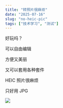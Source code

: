 ```yaml
---
title: "转照片很麻烦"
date: "2025-07-16"
slug: "no-heic-pic"
tags: ["技术学习", "测试"]
---
```

好玩吗？


可以自由编辑


方便又美丽


又可以套用各种套件


HEIC 照片很麻烦


只好用 JPG


![](https://prod-files-secure.s3.us-west-2.amazonaws.com/112d0858-5090-4d34-a606-b75eb8d65fd2/39f37d4e-f5dd-41a3-b36f-d5a0ee472000/b3d17f5a-b229-44e9-b092-8cacbac287cd.png?X-Amz-Algorithm=AWS4-HMAC-SHA256&X-Amz-Content-Sha256=UNSIGNED-PAYLOAD&X-Amz-Credential=ASIAZI2LB4667XV2RRZX%2F20250724%2Fus-west-2%2Fs3%2Faws4_request&X-Amz-Date=20250724T144550Z&X-Amz-Expires=3600&X-Amz-Security-Token=IQoJb3JpZ2luX2VjEAQaCXVzLXdlc3QtMiJHMEUCIQCJX38rnIU7gU%2FMf%2FTfb1A2buR%2FUxKvDWYyOQYZxbYW9wIgc9Z87eMBxOeh9KuZg62KFLNI6SUD8E6JEqr0Cpf88VIq%2FwMILRAAGgw2Mzc0MjMxODM4MDUiDPmSk0aqhANZlIM9ECrcA0bEcyEnKywkoFMYdJhI4V98A1t7R7jjtMUcw1ckcZaXe4X3ceYdYSCuFzDSQeQw582yFNN41G92ImMb034Wko%2Bd33b5jY53WeF3LGSX0qbnXPjNUm9Hobtbu3dj356j%2By%2FivTo8MXa%2FO%2Fh07Z%2BFcD2i7O1Mr8rgYqqhfxtSfEyLmNlonAuf57q0OGN5HA42IBGzkGAIsBpzHz%2BMpGEVPq9bCdfq1RcQYnihGLgPrVlmi%2FXlzFcMpqV2wUbuQXscvGhRSX5T13rxnHTHOHq3ZWKNohYq8q5iGBL3afVgGqK0MOgb%2BwyFcZdyUb34U9U1pBSfb4lFmrHwsoPXfwIJwAcc9Bwixwx4q54v7p3Gzv0Q0yFsZ7Z218m5gRNTzgLDUREUtkZIxJW4trJ1dMgulsWAUQEjapOUNZswxqhnfh%2FG6d8XemXGk%2FeYQD3MrJQbNqxvz%2FkJ1fC6ulgt4TvSAMWTdoi9g2rGUrNWfPxhGJyDe5DTAm%2FCSC8rS9XSD09DS0wMyoAiRXnuNjzFUiwMzoyoAJFZW%2F85Sd0weK3KVdmcwL7SDgnAqaA3R3t7NeDC%2Fc5nt6KvUws6i%2BIMDjlS7K8rzQhH7D6zxIzzZ4nUczDjuGEcS5NOjjMsoVTjMLO%2FiMQGOqUBL2irgKrn2%2Fz%2BnZE6NOPXcN5DAeibO2iN%2BH6RJ8ec26%2BRXFlOTjdCgafwYaWekEoswREo%2FR1pdwwfNadwkL48rSe%2BFgLqEX9RrTVCG85uCjk0b%2Fa%2F8gK%2BOaGKXbYIRMWZnptX78PXNQyh1kz86Fqa0FhgX%2F3gb3iFYN2VGOp%2FwCcsomzGd8BH%2Fi1pM4WWAblU%2BJdnivahFlX8yF3FxOCU4AC%2FpgOv&X-Amz-Signature=20ee5c844aabc15e911c03beaad3dd0da67fc9257f0d8d243099c9592f4a0bc6&X-Amz-SignedHeaders=host&x-amz-checksum-mode=ENABLED&x-id=GetObject)

